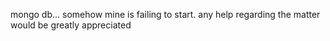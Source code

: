 mongo db... somehow mine is failing to start. any help regarding the matter would be greatly appreciated
